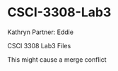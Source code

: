 # CSCI-3308-Lab3

Kathryn 
Partner: Eddie 

CSCI 3308 Lab3 Files

This might cause a merge conflict
